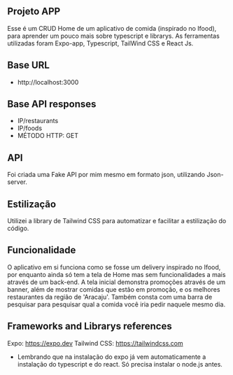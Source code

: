 ## Projeto APP
Esse é um CRUD Home de um aplicativo de comida (inspirado no Ifood), para aprender um pouco mais sobre typescript e librarys.
As ferramentas utilizadas foram Expo-app, Typescript, TailWind CSS e React Js.

## Base URL
- http://localhost:3000

## Base API responses
- IP/restaurants
- IP/foods
- MÉTODO HTTP: GET

## API 
Foi criada uma Fake API por mim mesmo em formato json, utilizando Json-server.

## Estilização

Utilizei a library de Tailwind CSS para automatizar e facilitar a estilização do código.

## Funcionalidade
O aplicativo em si funciona como se fosse um delivery inspirado no Ifood, por enquanto ainda só tem a tela de Home mas sem funcionalidades a mais através de um back-end.
A tela inicial demonstra promoções através de um banner, além de mostrar comidas que estão em promoção, e os melhores restaurantes da região de 'Aracaju'.
Também consta com uma barra de pesquisar para pesquisar qual a comida você iria pedir naquele mesmo dia.

## Frameworks and Librarys references
Expo: https://expo.dev
Tailwind CSS: https://tailwindcss.com
- Lembrando que na instalação do expo já vem automaticamente a instalação do typescript e do react. Só precisa instalar o node.js antes.

